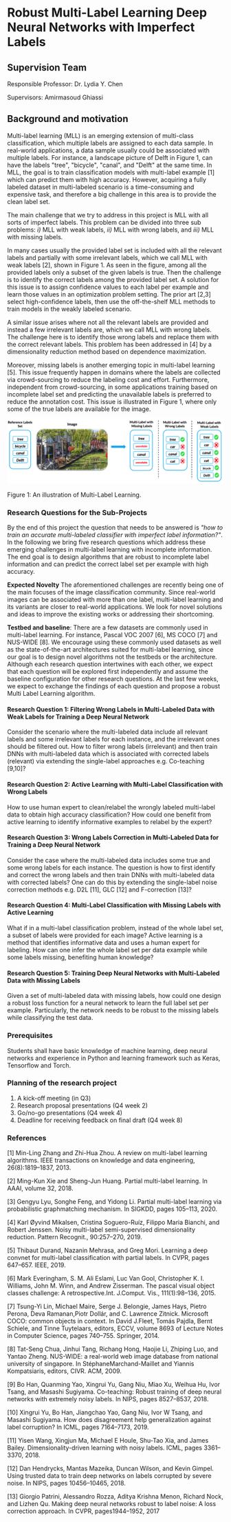 # Robust Multi-Label Learning Deep Neural Networks with Imperfect Labels

## Supervision Team

Responsible Professor: Dr. Lydia Y. Chen

Supervisors: Amirmasoud Ghiassi

## Background and motivation

Multi-label learning (MLL) is an emerging extension of multi-class classification, which multiple labels are assigned to each data sample. In real-world applications, a data sample usually could be associated with multiple labels. For instance, a landscape picture of Delft in Figure 1, can have the labels "tree",  "bicycle", "canal", and "Delft" at the same time. In MLL, the goal is to train classification models with multi-label example [1] which can predict them with high accuracy. However, acquiring a fully labeled dataset in multi-labeled scenario is a time-consuming and expensive task, and therefore a big challenge in this area is to provide the clean label set. 

The main challenge that we try to address in this project is MLL with all sorts of imperfect labels. This problem can be divided into three sub problems: *i)* MLL with weak labels, *ii)* MLL with wrong labels, and *iii)* MLL with missing labels. 

In many cases usually the provided label set is included with all the relevant labels and partially with some irrelevant labels, which we call MLL with weak labels [2], shown in Figure 1. As seen in the figure, among all the provided labels only a subset of the given labels is true. Then the challenge is to identify the correct labels among the provided label set. A solution for this issue is to assign confidence values to each label per example and learn those values in an optimization problem setting. The prior art [2,3] select high-confidence labels, then use the off-the-shelf MLL methods to train models in the weakly labeled scenario. 

A similar issue arises where not all the relevant labels are provided and instead a few irrelevant labels are, which we call MLL with wrong labels. The challenge here is to identify those wrong labels and replace them with the correct relevant labels. This problem has been addressed in [4] by a dimensionality reduction method based on dependence maximization. 

Moreover, missing labels is another emerging topic in multi-label learning [5]. This issue frequently happen in domains where the labels are collected via crowd-sourcing to reduce the labeling cost and effort. Furthermore, independent from crowd-sourcing, in some applications training based on incomplete label set and predicting the unavailable labels is preferred to reduce the annotation cost. This issue is illustrated in Figure 1, where only some of the true labels are available for the image.

![mml](https://github.com/am94ghiassi/bachelor_project/blob/main/brpimg.png)

Figure 1: An illustration of Multi-Label Learning.


### Research Questions for the Sub-Projects

By the end of this project the question that needs to be answered is *"how to train an accurate multi-labeled classifier with imperfect label information?"*. In the following we bring five research questions which address these emerging challenges in multi-label learning with incomplete information. The end goal is to design algorithms that are robust to incomplete label information and can predict the correct label set per example with high accuracy.

**Expected Novelty** The aforementioned challenges are recently being one of the main focuses of the image classification community. Since real-world images can be associated with more than one label, multi-label learning and its variants are closer to real-world applications. We look for novel solutions and ideas to improve the existing works or addressing their shortcoming.  

**Testbed and baseline**: There are a few datasets are commonly used in multi-label learning. For instance, Pascal VOC 2007 [6], MS COCO [7] and NUS-WIDE [8]. We encourage using these commonly used datasets as well as the state-of-the-art architectures suited for multi-label learning, since our goal is to design novel algorithms not the testbeds or the architecture. Although each research question intertwines with each other, we expect that each question will be explored first independently and assume the baseline configuration for other research questions. At the last few weeks, we expect to exchange the findings of each question and propose a robust Multi Label Learning algorithm. 

#### Research Question 1: Filtering Wrong Labels in Multi-Labeled Data with Weak Labels for Training a Deep Neural Network
Consider the scenario where the multi-labeled data include all relevant labels and some irrelevant labels for each instance, and the irrelevant ones should be filtered out. How to filter wrong labels (irrelevant) and then train DNNs with multi-labeled data which is associated with corrected labels (relevant) via extending the single-label approaches e.g. Co-teaching [9,10]?

#### Research Question 2: Active Learning with Multi-Label Classification with Wrong Labels
How to use human expert to clean/relabel the wrongly labeled multi-label data to obtain high accuracy classification? How could one benefit from active learning to identify informative examples to relabel by the expert?

#### Research Question 3: Wrong Labels Correction in Multi-Labeled Data for Training a Deep Neural Network
Consider the case where the multi-labeled data includes some true and some wrong labels for each instance. The question is how to first identify and correct the wrong labels and then train DNNs with multi-labeled data with corrected labels? One can do this by extending the single-label noise correction methods e.g. D2L [11], GLC [12] and F-correction [13]?

#### Research Question 4: Multi-Label Classification with Missing Labels with Active Learning
What if in a multi-label classification problem, instead of the whole label set, a subset of labels were provided for each image? Active learning is a method that identifies informative data and uses a human expert for labeling. How can one infer the whole label set per data example while some labels missing, benefiting human knowledge?
#### Research Question 5: Training Deep Neural Networks with Multi-Labeled Data with Missing Labels
Given a set of multi-labeled data with missing labels, how could one design a robust loss function for a neural network to learn the full label set per example. Particularly, the network needs to be robust to the missing labels while classifying the test data.

### Prerequisites 
Students shall have basic knowledge of machine learning, deep neural networks and experience in Python and learning framework such as Keras, Tensorflow and Torch. 

### Planning of the research project
1. A kick-off meeting (in Q3)
2. Research proposal presentations (Q4 week 2)
3. Go/no-go presentations (Q4 week 4)
4. Deadline for receiving feedback on final draft (Q4 week 8)



### References

[1] Min-Ling Zhang and Zhi-Hua Zhou. A review on multi-label learning algorithms. IEEE transactions on knowledge and data engineering, 26(8):1819–1837, 2013.

[2] Ming-Kun Xie and Sheng-Jun Huang. Partial multi-label learning. In AAAI, volume 32, 2018.

[3] Gengyu Lyu, Songhe Feng, and Yidong Li. Partial multi-label learning via probabilistic graphmatching mechanism. In SIGKDD, pages 105–113, 2020.

[4] Karl Øyvind Mikalsen, Cristina Soguero-Ruíz, Filippo Maria Bianchi, and Robert Jenssen. Noisy multi-label semi-supervised dimensionality reduction. Pattern Recognit., 90:257–270, 2019.

[5] Thibaut Durand, Nazanin Mehrasa, and Greg Mori.  Learning a deep convnet for multi-label classification with partial labels. In CVPR, pages 647–657. IEEE, 2019.

[6] Mark Everingham, S. M. Ali Eslami, Luc Van Gool, Christopher K. I. Williams, John M. Winn, and Andrew Zisserman. The pascal visual object classes challenge: A retrospective.Int. J.Comput. Vis., 111(1):98–136, 2015.

[7] Tsung-Yi Lin, Michael Maire, Serge J. Belongie, James Hays, Pietro Perona, Deva Ramanan,Piotr Dollár, and C. Lawrence Zitnick. Microsoft COCO: common objects in context. In David J.Fleet, Tomás Pajdla, Bernt Schiele, and Tinne Tuytelaars, editors, ECCV, volume 8693 of Lecture Notes in Computer Science, pages 740–755. Springer, 2014.

[8] Tat-Seng Chua, Jinhui Tang, Richang Hong, Haojie Li, Zhiping Luo, and Yantao Zheng. NUS-WIDE: a real-world web image database from national university of singapore.  In StéphaneMarchand-Maillet and Yiannis Kompatsiaris, editors, CIVR. ACM, 2009.

[9] Bo Han, Quanming Yao, Xingrui Yu, Gang Niu, Miao Xu, Weihua Hu, Ivor Tsang, and Masashi Sugiyama. Co-teaching: Robust training of deep neural networks with extremely noisy labels. In NIPS, pages 8527–8537, 2018.

[10] Xingrui Yu, Bo Han, Jiangchao Yao, Gang Niu, Ivor W Tsang, and Masashi Sugiyama. How does disagreement help generalization against label corruption? In ICML, pages 7164–7173, 2019.

[11] Yisen Wang, Xingjun Ma, Michael E Houle, Shu-Tao Xia, and James Bailey. Dimensionality-driven learning with noisy labels. ICML, pages 3361–3370, 2018.

[12] Dan Hendrycks, Mantas Mazeika, Duncan Wilson, and Kevin Gimpel. Using trusted data to train deep networks on labels corrupted by severe noise. In NIPS, pages 10456–10465, 2018.

[13] Giorgio Patrini, Alessandro Rozza, Aditya Krishna Menon, Richard Nock, and Lizhen Qu. Making deep neural networks robust to label noise: A loss correction approach. In CVPR, pages1944–1952, 2017
